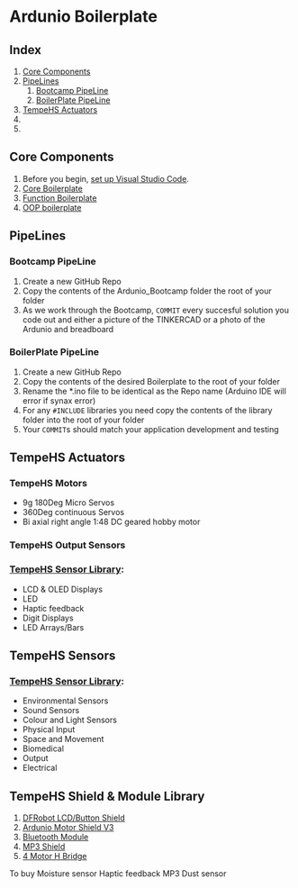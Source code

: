 # Ardunio Boilerplate

## Index
1. [Core Components]()
2. [PipeLines]()
    1. [Bootcamp PipeLine]()
    2. [BoilerPlate PipeLine]()
3. [TempeHS Actuators]()
4. []()
5. []()


## Core Components
1. Before you begin, [set up Visual Studio Code](https://github.com/TempeHS/VisualStudioCodeSetup).
2. [Core Boilerplate](https://github.com/TempeHS/TempeHS_Ardunio_Boilerplate/tree/main/Ardunio_Core_Boilerplate)
3. [Function Boilerplate](https://github.com/TempeHS/TempeHS_Ardunio_Boilerplate/tree/main/Ardunio_Function_Boilerplate)
4. [OOP boilerplate](https://github.com/TempeHS/TempeHS_Ardunio_Boilerplate/tree/main/Ardunio_OOP_Boilerplate)

## PipeLines
### Bootcamp PipeLine
1. Create a new GitHub Repo
2. Copy the contents of the Ardunio_Bootcamp folder the root of your folder
3. As we work through the Bootcamp, `COMMIT` every succesful solution you code out and either a picture of the TINKERCAD or a photo of the Ardunio and breadboard

### BoilerPlate PipeLine
1. Create a new GitHub Repo
2. Copy the contents of the desired Boilerplate to the root of your folder
3. Rename the *.ino file to be identical as the Repo name (Arduino IDE will error if synax error)
4. For any `#INCLUDE` libraries you need copy the contents of the library folder into the root of your folder
5. Your `COMMIT`s should match your application development and testing

## TempeHS Actuators
### TempeHS Motors
- 9g 180Deg Micro Servos 
- 360Deg continuous Servos
- Bi axial right angle 1:48 DC geared hobby motor


### TempeHS Output Sensors
### [TempeHS Sensor Library](https://github.com/TempeHS/TempeHS_Ardunio_Boilerplate/tree/main/TempeHS_Sensor_Library):
- LCD & OLED Displays
- LED
- Haptic feedback
- Digit Displays
- LED Arrays/Bars

## TempeHS Sensors
### [TempeHS Sensor Library](https://github.com/TempeHS/TempeHS_Ardunio_Boilerplate/tree/main/TempeHS_Sensor_Library):
- Environmental Sensors
- Sound Sensors
- Colour and Light Sensors
- Physical Input
- Space and Movement
- Biomedical
- Output
- Electrical

## TempeHS Shield & Module Library
1. [DFRobot LCD/Button Shield](https://wiki.dfrobot.com/LCD_KeyPad_Shield_For_Arduino_SKU__DFR0009)
2. [Ardunio Motor Shield V3](https://store.arduino.cc/products/arduino-motor-shield-rev3)
3. [Bluetooth Module]()
4. [MP3 Shield]()
5. [4 Motor H Bridge]()


To buy
Moisture sensor
Haptic feedback
MP3
Dust sensor
